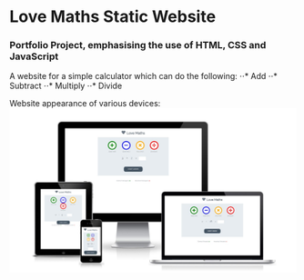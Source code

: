 # Love Maths Static Website

### Portfolio Project, emphasising the use of **HTML**, **CSS** and **JavaScript**

A website for a simple calculator which can do the following:
⋅⋅* Add
⋅⋅* Subtract
⋅⋅* Multiply
⋅⋅* Divide

Website appearance of various devices:
![alt text](https://github.com/Grawnya/love-maths/blob/main/assets/images/responsive_design.jpg)
